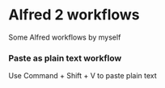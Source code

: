 # Alfred 2 workflows
Some Alfred workflows by myself

### Paste as plain text workflow
Use Command + Shift + V to paste plain text

